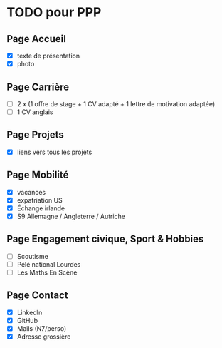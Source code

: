 # TODO pour PPP

## Page Accueil

- [X] texte de présentation
- [X] photo

## Page Carrière

- [ ] 2 x (1 offre de stage + 1 CV adapté + 1 lettre de motivation adaptée)
- [ ] 1 CV anglais

## Page Projets

- [X] liens vers tous les projets

## Page Mobilité

- [X] vacances
- [X] expatriation US
- [X] Échange irlande
- [X] S9 Allemagne / Angleterre / Autriche

## Page Engagement civique, Sport & Hobbies

- [ ] Scoutisme
- [ ] Pélé national Lourdes
- [ ] Les Maths En Scène

## Page Contact

- [X] LinkedIn
- [X] GitHub
- [X] Mails (N7/perso)
- [X] Adresse grossière
